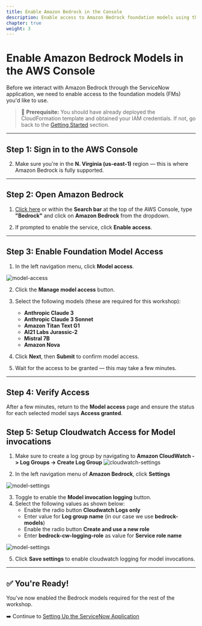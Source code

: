 ```yaml
---
title: Enable Amazon Bedrock in the Console
description: Enable access to Amazon Bedrock foundation models using the AWS Management Console.
chapter: true
weight: 3
---
```


# Enable Amazon Bedrock Models in the AWS Console

Before we interact with Amazon Bedrock through the ServiceNow application, we need to enable access to the foundation models (FMs) you'd like to use.

> 📍 **Prerequisite:** You should have already deployed the CloudFormation template and obtained your IAM credentials. If not, go back to the [Getting Started](/content/2_Getting-Started/) section.

---

## Step 1: Sign in to the AWS Console


2. Make sure you're in the **N. Virginia (us-east-1)** region — this is where Amazon Bedrock is fully supported.

---

## Step 2: Open Amazon Bedrock

1. [Click here](https://console.aws.amazon.com/bedrock/home) or within the **Search bar** at the top of the AWS Console, type **"Bedrock"** and click on **Amazon Bedrock** from the dropdown.

2. If prompted to enable the service, click **Enable access**.

---

## Step 3: Enable Foundation Model Access

1. In the left navigation menu, click **Model access**.

![model-access](/images/model-access.png)

2. Click the **Manage model access** button.
3. Select the following models (these are required for this workshop):
   - **Anthropic Claude 3**
   - **Anthropic Claude 3 Sonnet**
   - **Amazon Titan Text G1**
   - **AI21 Labs Jurassic-2**
   - **Mistral 7B**
   - **Amazon Nova**

4. Click **Next**, then **Submit** to confirm model access.
5. Wait for the access to be granted — this may take a few minutes.

---

## Step 4: Verify Access

After a few minutes, return to the **Model access** page and ensure the status for each selected model says **Access granted**.

## Step 5: Setup Cloudwatch Access for Model invocations

1. Make sure to create a log group by navigating to **Amazon CloudWatch -> Log Groups -> Create Log Group**
![cloudwatch-settings](/images/create-cw-settings.png)  

2. In the left navigation menu of **Amazon Bedrock**, click **Settings**

![model-settings](/images/model-settings.png)

3. Toggle to enable the **Model invocation logging** button.
4. Select the following values as shown below:
   - Enable the radio button **Cloudwatch Logs only**
   - Enter value for **Log group name** (in our case we use **bedrock-models**)
   - Enable the radio button **Create and use a new role** 
   - Enter **bedrock-cw-logging-role** as value for **Service role name**

![model-settings](/images/model-cw-settings.png)  

5. Click **Save settings** to enable cloudwatch logging for model invocations.
---

## ✅ You're Ready!

You’ve now enabled the Bedrock models required for the rest of the workshop.

➡️ Continue to [Setting Up the ServiceNow Application](../4_ServiceNow-Setup/) 


